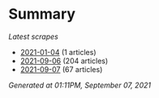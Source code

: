# Summary
*Latest scrapes*
* [2021-01-04](https://github.com/nuuuwan/news_lk/blob/data/news_lk.2021-01-04.json) (1 articles)
* [2021-09-06](https://github.com/nuuuwan/news_lk/blob/data/news_lk.2021-09-06.json) (204 articles)
* [2021-09-07](https://github.com/nuuuwan/news_lk/blob/data/news_lk.2021-09-07.json) (67 articles)

*Generated at 01:11PM, September 07, 2021*